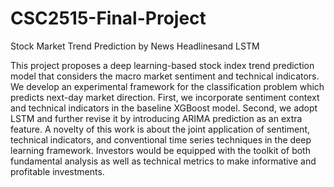 # CSC2515-Final-Project
Stock Market Trend Prediction by News Headlinesand LSTM

This project proposes a deep learning-based stock index trend prediction model that considers the macro market sentiment and technical indicators. We develop an experimental framework for the classification problem which predicts next-day market direction. First, we incorporate sentiment context and technical indicators in the baseline XGBoost model. Second, we adopt LSTM and further revise it by introducing ARIMA prediction as an extra feature. A novelty of this work is about the joint application of sentiment, technical indicators, and conventional time series techniques in the deep learning framework. Investors would be equipped with the toolkit of both fundamental analysis as well as technical metrics to make informative and profitable investments.
